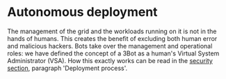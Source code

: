 # Autonomous deployment

The management of the grid and the workloads running on it is not in the hands of humans. This creates the benefit of excluding both human error and malicious hackers. Bots take over the management and operational roles: we have defined the concept of a 3Bot as a human's Virtual System Administrator (VSA). How this exactly works can be read in the [security section](usp_secure), paragraph 'Deployment process'.

